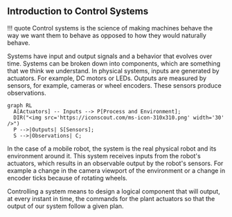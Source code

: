 ## Introduction to Control Systems

!!! quote
    Control systems is the science of making machines behave the way we want them to behave as opposed to how they would naturally behave.

Systems have input and output signals and a behavior that evolves over time.
Systems can be broken down into components, which are something that we think we understand.
In physical systems, inputs are generated by actuators. For example, DC motors or LEDs. 
Outputs are measured by sensors, for example, cameras or wheel encoders.
These sensors produce observations.


``` mermaid
graph RL
  A[Actuators] -- Inputs --> P[Process and Environment];
  DIR("<img src='https://iconscout.com/ms-icon-310x310.png' width='30' />")
  P -->|Outputs| S[Sensors];
  S -->|Observations| C;
```

In the case of a mobile robot, the system is the real physical robot and its environment around it.
This system receives inputs from the robot's actuators, which results in an observable output by the
robot's sensors. For example a change in the camera viewport of the environment or a change in encoder ticks because of rotating wheels.

Controlling a system means to design a logical component that
will output, at every instant in time, the commands for the plant
actuators so that the output of our system follow a given plan.
